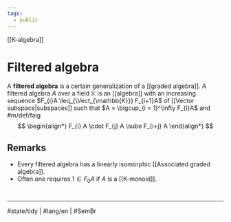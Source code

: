 ```yaml
---
tags:
  - public
---
```

[[K-algebra]]
# Filtered algebra

A **filtered algebra** is a certain generalization of a [[graded algebra]].
A filtered algebra $A$ over a field $\mathbb{K}$ is an [[algebra]] with an increasing sequence $F_{i}A \leq_{\Vect_{\mathbb{K}}} F_{i+1}A$ of [[Vector subspace|subspaces]] such that $A = \bigcup_{i = 1}^\infty F_{i}A$ and #m/def/falg 
$$
\begin{align*}
F_{i} A \cdot F_{j} A \sube F_{i+j} A
\end{align*}
$$

## Remarks

- Every filtered algebra has a linearly isomorphic [[Associated graded algebra]].
- Often one requires $1 \in F_{0}A$ if $A$ is a [[K-monoid]].


#
---
#state/tidy | #lang/en | #SemBr
